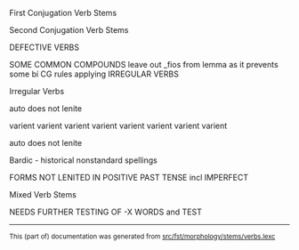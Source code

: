First Conjugation Verb Stems

Second Conjugation Verb Stems

DEFECTIVE VERBS

SOME COMMON COMPOUNDS
leave out _fios from lemma as it prevents some bí CG rules applying
IRREGULAR VERBS

Irregular Verbs

auto does not lenite

varient
varient
varient
varient
varient
varient
varient
varient	

auto does not lenite

Bardic - historical nonstandard spellings

FORMS NOT LENITED IN POSITIVE PAST TENSE incl IMPERFECT

Mixed Verb Stems

NEEDS FURTHER TESTING OF -X WORDS
and TEST

* * *

<small>This (part of) documentation was generated from [src/fst/morphology/stems/verbs.lexc](https://github.com/giellalt/lang-gle/blob/main/src/fst/morphology/stems/verbs.lexc)</small>
